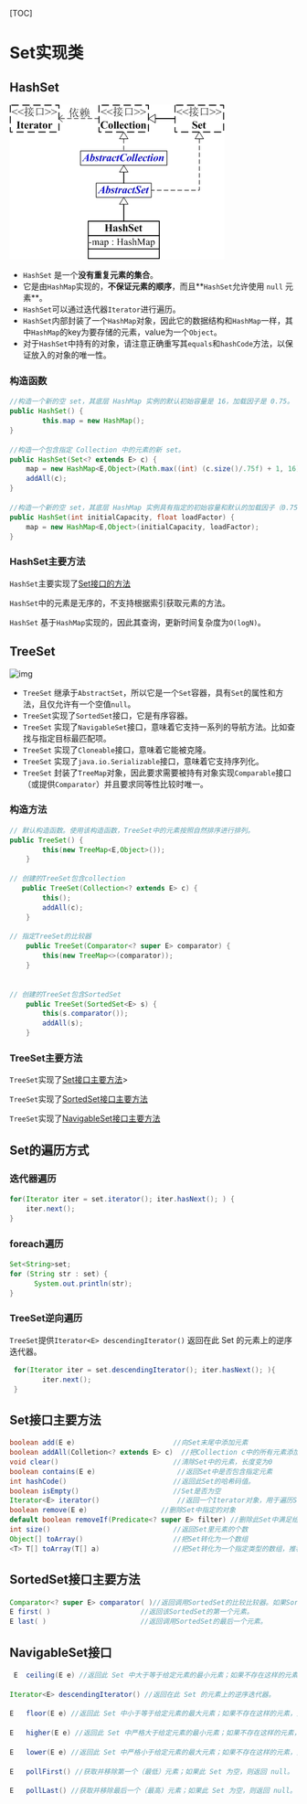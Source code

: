 [TOC]

# Set实现类

## HashSet

![img](figure/280038034067137.jpg)

+ `HashSet` 是一个**没有重复元素的集合**。
+ 它是由`HashMap`实现的，**不保证元素的顺序**，而且**`HashSet`允许使用 `null` 元素**。
+ `HashSet`可以通过迭代器`Iterator`进行遍历。
+ `HashSet`内部封装了一个`HashMap`对象，因此它的数据结构和`HashMap`一样，其中`HashMap`的key为要存储的元素，value为一个`Object`。
+ 对于`HashSet`中持有的对象，请注意正确重写其`equals`和`hashCode`方法，以保证放入的对象的唯一性。

### 构造函数

```java
//构造一个新的空 set，其底层 HashMap 实例的默认初始容量是 16，加载因子是 0.75。
public HashSet() {
        this.map = new HashMap();
}

//构造一个包含指定 Collection 中的元素的新 set。
public HashSet(Set<? extends E> c) {  
    map = new HashMap<E,Object>(Math.max((int) (c.size()/.75f) + 1, 16));  
    addAll(c);  
}  

//构造一个新的空 set，其底层 HashMap 实例具有指定的初始容量和默认的加载因子（0.75）。
public HashSet(int initialCapacity, float loadFactor) {  
    map = new HashMap<E,Object>(initialCapacity, loadFactor);  
}  
```

### HashSet主要方法

`HashSet`主要实现了<a href=" Set接口主要方法">Set接口的方法</a>

`HashSet`中的元素是无序的，不支持根据索引获取元素的方法。

`HashSet` 基于`HashMap`实现的，因此其查询，更新时间复杂度为`O(logN)`。

## TreeSet

![img](https://images0.cnblogs.com/blog/497634/201401/280038490789017.jpg)

+ `TreeSet` 继承于`AbstractSet`，所以它是一个`Set`容器，具有`Set`的属性和方法，且仅允许有一个空值`null`。
+ `TreeSet`实现了`SortedSet`接口，它是有序容器。
+ `TreeSet` 实现了`NavigableSet`接口，意味着它支持一系列的导航方法。比如查找与指定目标最匹配项。
+ `TreeSet` 实现了`Cloneable`接口，意味着它能被克隆。
+ `TreeSet` 实现了`java.io.Serializable`接口，意味着它支持序列化。
+ `TreeSet` 封装了`TreeMap`对象，因此要求需要被持有对象实现`Comparable`接口（或提供`Comparator`）并且要求同等性比较时唯一。 

### 构造方法

```java
// 默认构造函数。使用该构造函数，TreeSet中的元素按照自然排序进行排列。
public TreeSet() {
        this(new TreeMap<E,Object>());
    }

// 创建的TreeSet包含collection
   public TreeSet(Collection<? extends E> c) {
        this();
        addAll(c);
    }
 
// 指定TreeSet的比较器
    public TreeSet(Comparator<? super E> comparator) {
        this(new TreeMap<>(comparator));
    }


// 创建的TreeSet包含SortedSet
    public TreeSet(SortedSet<E> s) {
        this(s.comparator());
        addAll(s);
    }
```

### TreeSet主要方法

`TreeSet`实现了<a href="# Set接口主要方法">Set接口主要方法</a>>

`TreeSet`实现了<a href="# SortedSet接口主要方法">SortedSet接口主要方法</a> 

`TreeSet`实现了<a href="# NavigableSet接口主要方法">NavigableSet接口主要方法</a>

## Set的遍历方式

### 迭代器遍历

```java
for(Iterator iter = set.iterator(); iter.hasNext(); ) { 
    iter.next();
}  
```

### foreach遍历

```java
Set<String>set;
for (String str : set) {  
      System.out.println(str);  
}
```

### TreeSet逆向遍历

`TreeSet`提供`Iterator<E> descendingIterator()` 返回在此 Set 的元素上的逆序迭代器。

```java
 for(Iterator iter = set.descendingIterator(); iter.hasNext(); ){
 		iter.next();
 }
```



## Set接口主要方法

```java
boolean add(E e)  						//向Set末尾中添加元素
boolean addAll(Colletion<? extends E> c)  //把Collection c中的所有元素添加到指定的Set里
void clear() 							//清除Set中的元素，长度变为0
boolean contains(E e) 					 //返回Set中是否包含指定元素
int hashCode() 							//返回此Set的哈希码值。 
boolean isEmpty() 						//Set是否为空
Iterator<E> iterator() 					 //返回一个Iterator对象，用于遍历Set中的元素
boolean remove(E e)   				 //删除Set中指定的对象
default boolean removeIf(Predicate<? super E> filter) //删除此Set中满足给定谓词的所有元素 
int size()  						    //返回Set里元素的个数
Object[] toArray()  					//把Set转化为一个数组
<T> T[] toArray(T[] a)  				//把Set转化为一个指定类型的数组，推荐使用此种方式
```

## SortedSet接口主要方法

```java
Comparator<? super E> comparator( )//返回调用SortedSet的比较比较器。如果SortedSet的元素按照自然顺序排序，则返回null。
E first( )						//返回该SortedSet的第一个元素。
E last( )						//返回调用SortedSet的最后一个元素。
```

## NavigableSet接口

```java
 E	ceiling(E e) //返回此 Set 中大于等于给定元素的最小元素；如果不存在这样的元素，则返回 null。

Iterator<E>	descendingIterator() //返回在此 Set 的元素上的逆序迭代器。

E 	floor(E e) //返回此 Set 中小于等于给定元素的最大元素；如果不存在这样的元素，则返回 null。

E	higher(E e) //返回此 Set 中严格大于给定元素的最小元素；如果不存在这样的元素，则返回 null。

E 	lower(E e) //返回此 Set 中严格小于给定元素的最大元素；如果不存在这样的元素，则返回 null。

E	pollFirst() //获取并移除第一个（最低）元素；如果此 Set 为空，则返回 null。

E	pollLast() //获取并移除最后一个（最高）元素；如果此 Set 为空，则返回 null。
```

